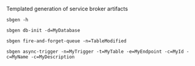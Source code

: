 Templated generation of service broker artifacts

```
sbgen -h
```

```
sbgen db-init -d=MyDatabase
```

```
sbgen fire-and-forget-queue -n=TableModified
```

```
sbgen async-trigger -n=MyTrigger -t=MyTable -e=MyEndpoint -c=MyId -c=MyName -c=MyDescription
```